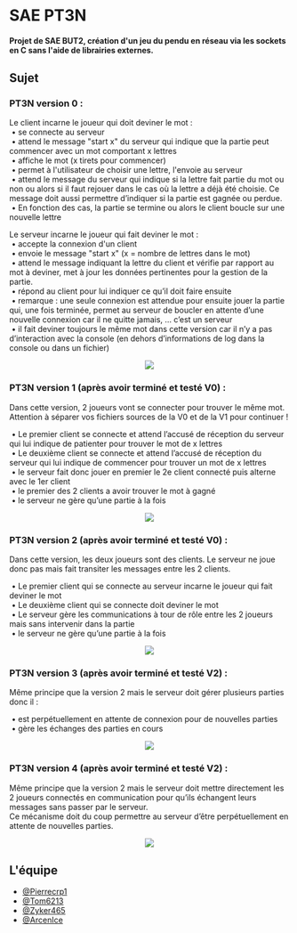 # SAE PT3N

#### Projet de SAE BUT2, création d'un jeu du pendu en réseau via les sockets en C sans l'aide de librairies externes.

## Sujet

### PT3N version 0 :
Le client incarne le joueur qui doit deviner le mot :\
&nbsp;• se connecte au serveur  
&nbsp;• attend le message "start x" du serveur qui indique que la partie peut commencer avec un mot comportant x lettres  
&nbsp;• affiche le mot (x tirets pour commencer)  
&nbsp;• permet à l'utilisateur de choisir une lettre, l'envoie au serveur  
&nbsp;• attend le message du serveur qui indique si la lettre fait partie du mot ou non ou alors si il faut rejouer dans le cas où la lettre a déjà été choisie. Ce message doit aussi permettre d’indiquer si la partie est gagnée ou perdue.  
&nbsp;• En fonction des cas, la partie se termine ou alors le client boucle sur une nouvelle lettre  

Le serveur incarne le joueur qui fait deviner le mot :  
&nbsp;• accepte la connexion d'un client  
&nbsp;• envoie le message "start x" (x = nombre de lettres dans le mot)  
&nbsp;• attend le message indiquant la lettre du client et vérifie par rapport au mot à deviner, met à jour les données pertinentes pour la gestion de la partie.  
&nbsp;• répond au client pour lui indiquer ce qu’il doit faire ensuite  
&nbsp;• remarque : une seule connexion est attendue pour ensuite jouer la partie qui, une fois terminée, permet au serveur de boucler en attente d’une nouvelle connexion car il ne quitte jamais, … c’est un serveur  
&nbsp;• il fait deviner toujours le même mot dans cette version car il n’y a pas d’interaction avec la console (en dehors d’informations de log dans la console ou dans un fichier)

<p align="center">
  <img src="https://cdn.discordapp.com/attachments/1072527874462072833/1073159091922403340/image.png">
</p>

### PT3N version 1 (après avoir terminé et testé V0) :
Dans cette version, 2 joueurs vont se connecter pour trouver le même mot.
Attention à séparer vos fichiers sources de la V0 et de la V1 pour continuer !

&nbsp;• Le premier client se connecte et attend l’accusé de réception du serveur qui lui indique de patienter pour trouver le mot de x lettres  
&nbsp;• Le deuxième client se connecte et attend l’accusé de réception du serveur qui lui indique de commencer pour trouver un mot de x lettres  
&nbsp;• le serveur fait donc jouer en premier le 2e client connecté puis alterne avec le 1er client  
&nbsp;• le premier des 2 clients a avoir trouver le mot à gagné  
&nbsp;• le serveur ne gère qu’une partie à la fois  

<p align="center">
  <img src="https://cdn.discordapp.com/attachments/1072527874462072833/1073159728760356894/image.png">
</p>

### PT3N version 2 (après avoir terminé et testé V0) :
Dans cette version, les deux joueurs sont des clients. Le serveur ne joue donc pas mais fait transiter
les messages entre les 2 clients.

&nbsp;• Le premier client qui se connecte au serveur incarne le joueur qui fait deviner le mot  
&nbsp;• Le deuxième client qui se connecte doit deviner le mot  
&nbsp;• Le serveur gère les communications à tour de rôle entre les 2 joueurs mais sans intervenir dans la partie  
&nbsp;• le serveur ne gère qu’une partie à la fois  

<p align="center">
  <img src="https://cdn.discordapp.com/attachments/1072527874462072833/1073159946767695922/image.png">
</p>

### PT3N version 3 (après avoir terminé et testé V2) :
Même principe que la version 2 mais le serveur doit gérer plusieurs parties donc il :

&nbsp;• est perpétuellement en attente de connexion pour de nouvelles parties  
&nbsp;• gère les échanges des parties en cours  

<p align="center">
  <img src="https://cdn.discordapp.com/attachments/1072527874462072833/1073534381341286401/image.png">
</p>

### PT3N version 4 (après avoir terminé et testé V2) :
Même principe que la version 2 mais le serveur doit mettre directement les 2 joueurs connectés en communication pour qu’ils échangent leurs messages sans passer par le serveur.  
Ce mécanisme doit du coup permettre au serveur d’être perpétuellement en attente de nouvelles
parties.

<p align="center">
  <img src="https://cdn.discordapp.com/attachments/1072527874462072833/1073544855009112184/image.png">
</p>


## L'équipe

- [@Pierrecrp1](https://github.com/Pierrecrp1)  
- [@Tom6213](https://github.com/Tom6213)  
- [@Zyker465](https://github.com/zyker465)  
- [@ArcenIce](https://github.com/ArcenIce)  
